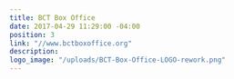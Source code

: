 ```yaml
---
title: BCT Box Office
date: 2017-04-29 11:29:00 -04:00
position: 3
link: "//www.bctboxoffice.org"
description: 
logo_image: "/uploads/BCT-Box-Office-LOGO-rework.png"
---
```



